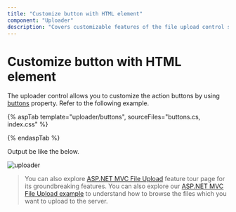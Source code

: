 ```yaml
---
title: "Customize button with HTML element"
component: "Uploader"
description: "Covers customizable features of the file upload control such as a preview image, invisible upload, progress bar, sort the file list and more."
---
```


# Customize button with HTML element

The uploader control allows you to customize the action buttons by using [buttons](https://help.syncfusion.com/cr/aspnetcore-js2/Syncfusion.EJ2.Inputs.Uploader.html#Syncfusion_EJ2_Inputs_Uploader_Buttons) property. Refer to the following example.

{% aspTab template="uploader/buttons", sourceFiles="buttons.cs, index.css" %}

{% endaspTab %}

Output be like the below.

![uploader](../images/uploader-custom-button.png)

> You can also explore [ASP.NET MVC File Upload](https://www.syncfusion.com/aspnet-mvc-ui-controls/file-upload) feature tour page for its groundbreaking features. You can also explore our [ASP.NET MVC File Upload example](https://ej2.syncfusion.com/aspnetmvc/Uploader/DefaultFunctionalities#/material) to understand how to browse the files which you want to upload to the server.